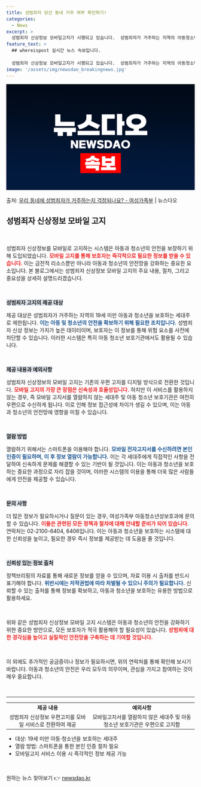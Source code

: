 ```yaml
---
title: 성범죄자 당신 동네 거주 여부 확인하기!
categories:
  - News
excerpt: >
  성범죄자 신상정보 모바일고지가 시행되고 있습니다.  성범죄자가 거주하는 지역의 아동청소년 보호자에게 카카오톡…
feature_text: >
  ## whereispost 실시간 뉴스 속보입니다.

  성범죄자 신상정보 모바일고지가 시행되고 있습니다.  성범죄자가 거주하는 지역의 아동청소년 보호자에게 카카오톡…
image: '/assets/img/newsdao_breakingnews.jpg'
---
```


![뉴스다오 속보](/assets/img/newsdao_breakingnews.jpg)

<p>출처: <a href="https://newsdao.kr/2706" rel="dofollow">우리 동네에 성범죄자가 거주하는지 걱정되나요? - 여성가족부</a> | 뉴스다오</p>

<h2 data-ke-size="size26">성범죄자 신상정보 모바일 고지</h2>
<p data-ke-size="size16">&nbsp;</p>

성범죄자 신상정보를 모바일로 고지하는 시스템은 아동과 청소년의 안전을 보장하기 위해 도입되었습니다. <b><span style="color: #ee2323;">모바일 고지를 통해 보호자는 즉각적으로 필요한 정보를 받을 수 있습니다.</span></b> 이는 금전적 리소스뿐만 아니라 아동과 청소년의 안전망을 강화하는 중요한 요소입니다. 본 블로그에서는 성범죄자 신상정보 모바일 고지의 주요 내용, 절차, 그리고 중요성을 상세히 설명드리겠습니다.

<p data-ke-size="size16">&nbsp;</p>

<b><span style="background-color: #21538527;">성범죄자 고지의 제공 대상</span></b>

제공 대상은 성범죄자가 거주하는 지역의 19세 미만 아동과 청소년을 보호하는 세대주로 제한됩니다. <b><span style="color: #1a5490;">이는 아동 및 청소년의 안전을 확보하기 위해 필요한 조치입니다.</span></b> 성범죄자 신상 정보는 가치가 높은 데이터이며, 보호자는 이 정보를 통해 위험 요소를 사전에 차단할 수 있습니다. 이러한 시스템은 특히 아동 청소년 보호기관에서도 활용될 수 있습니다.

<p data-ke-size="size16">&nbsp;</p>

<b><span style="background-color: #21538527;">제공 내용과 예외사항</span></b>

성범죄자 신상정보의 모바일 고지는 기존의 우편 고지를 디지털 방식으로 전환한 것입니다. <b><span style="color: #ee2323;">모바일 고지의 가장 큰 장점은 신속성과 효율성입니다.</span></b> 하지만 이 서비스를 활용하지 않는 경우, 즉 모바일 고지서를 열람하지 않는 세대주 및 아동 청소년 보호기관은 여전히 우편으로 수신하게 됩니다. 이로 인해 정보 접근성에 차이가 생길 수 있으며, 이는 아동과 청소년의 안전망에 영향을 미칠 수 있습니다.

<p data-ke-size="size16">&nbsp;</p>

<b><span style="background-color: #21538527;">열람 방법</span></b>

열람하기 위해서는 스마트폰을 이용해야 합니다. <b><span style="color: #1a5490;">모바일 전자고지서를 수신하려면 본인 인증이 필요하며, 이 후 정보 열람이 가능합니다.</span></b> 이는 각 세대주에게 직접적인 사항을 전달하여 신속하게 문제를 해결할 수 있는 기반이 될 것입니다. 이는 아동과 청소년을 보호하는 중요한 과정으로 자리 잡을 것이며, 이러한 시스템의 이용을 통해 더욱 많은 사람들에게 안전을 제공할 수 있습니다.

<p data-ke-size="size16">&nbsp;</p>

<b><span style="background-color: #21538527;">문의 사항</span></b>

더 많은 정보가 필요하시거나 질문이 있는 경우, 여성가족부 아동청소년성보호과에 문의할 수 있습니다. <b><span style="color: #ee2323;">이들은 관련된 모든 정책과 절차에 대해 안내할 준비가 되어 있습니다.</span></b> 연락처는 02-2100-6404, 6406입니다. 이는 아동과 청소년을 보호하는 시스템에 대한 신뢰성을 높이고, 필요한 경우 즉시 정보를 제공받는 데 도움을 줄 것입니다.

<p data-ke-size="size16">&nbsp;</p>

<b><span style="background-color: #21538527;">신뢰성 있는 정보 출처</span></b>

정책브리핑의 자료를 통해 새로운 정보를 얻을 수 있으며, 자료 이용 시 출처를 반드시 표기해야 합니다. <b><span style="color: #1a5490;">위반시에는 저작권법에 따라 처벌될 수 있으니 주의가 필요합니다.</span></b> 신뢰할 수 있는 출처를 통해 정보를 확보하고, 아동과 청소년을 보호하는 유용한 방법으로 활용하세요.

<p data-ke-size="size16">&nbsp;</p>

위와 같은 성범죄자 신상정보 모바일 고지 시스템은 아동과 청소년의 안전을 강화하기 위한 중요한 방안으로, 모든 보호자가 적극 활용해야 할 필요성이 있습니다. <b><span style="color: #ee2323;">성범죄에 대한 경각심을 높이고 실질적인 안전망을 구축하는 데 기여할 것입니다.</span></b> 

<p data-ke-size="size16">&nbsp;</p>

이 외에도 추가적인 궁금증이나 정보가 필요하시면, 위의 연락처를 통해 확인해 보시기 바랍니다. 아동과 청소년의 안전은 우리 모두의 의무이며, 관심을 가지고 참여하는 것이 매우 중요합니다. 

<p data-ke-size="size16">&nbsp;</p>
<hr>

<table style="width: 100%; border-collapse: collapse;">
    <tr>
        <td style="text-align: center; height: 17px;"><b>제공 내용</b></td>
        <td style="text-align: center; height: 17px;"><b>예외사항</b></td>
    </tr>
    <tr>
        <td style="text-align: center; height: 17px;">성범죄자 신상정보 우편고지를 모바일 서비스로 전환하여 제공</td>
        <td style="text-align: center; height: 17px;">모바일고지서를 열람하지 않은 세대주 및 아동청소년 보호기관은 우편으로 고지함</td>
    </tr>
</table>

<ul>
    <li>대상: 19세 미만 아동·청소년을 보호하는 세대주</li>
    <li>열람 방법: 스마트폰을 통한 본인 인증 절차 필요</li>
    <li>모바일고지 서비스 이용 시 즉각적인 정보 제공 가능</li>
</ul>

<p data-ke-size="size16">&nbsp;</p> 

원하는 뉴스 찾아보기 👉 <a href="https://newsdao.kr" rel="dofollow">newsdao.kr</a>


